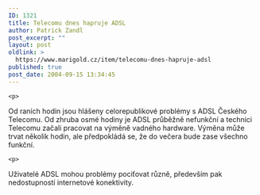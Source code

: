 ```yaml
---
ID: 1321
title: Telecomu dnes hapruje ADSL
author: Patrick Zandl
post_excerpt: ""
layout: post
oldlink: >
  https://www.marigold.cz/item/telecomu-dnes-hapruje-adsl
published: true
post_date: 2004-09-15 13:34:45
---
```

	<p>
Od raních hodin jsou hlášeny celorepublikové problémy s ADSL Českého Telecomu. Od zhruba osmé hodiny je ADSL průběžně nefunkční a technici Telecomu začali pracovat na výměně vadného hardware. Výměna může trvat několik hodin, ale předpokládá se, že do večera bude zase všechno funkční. </p>

	<p>
Uživatelé ADSL mohou problémy pociťovat různě, především pak nedostupností internetové konektivity.
</p>
